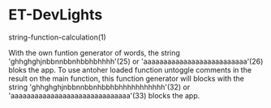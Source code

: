 # ET-DevLights
string-function-calculation(1)

With the own funtion generator of words, the string 'ghhghghjnbbnnbbnhbbhbhhhh'(25) or 'aaaaaaaaaaaaaaaaaaaaaaaaaa'(26) bloks the app.
To use antoher loaded function untoggle comments in the result on the main function, this function generator will blocks with the string 'ghhghghjnbbnnbbnhbbhbhhhhhhhhhhh'(32) or 'aaaaaaaaaaaaaaaaaaaaaaaaaaaaaa'(33) blocks the app.
